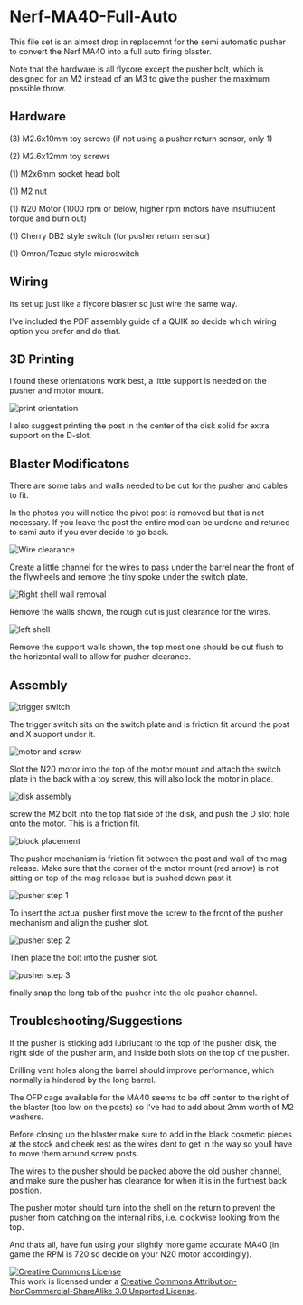 # Nerf-MA40-Full-Auto

This file set is an almost drop in replacemnt for the semi automatic pusher to convert the Nerf MA40 into a full auto firing blaster. 

Note that the hardware is all flycore except the pusher bolt, which is designed for an M2 instead of an M3 to give the pusher the maximum possible throw.

## Hardware

(3) M2.6x10mm toy screws (if not using a pusher return sensor, only 1)

(2) M2.6x12mm toy screws

(1) M2x6mm socket head bolt

(1) M2 nut

(1) N20 Motor (1000 rpm or below, higher rpm motors have insuffiucent torque and burn out)

(1) Cherry DB2 style switch (for pusher return sensor)

(1) Omron/Tezuo style microswitch 

## Wiring

Its set up just like a flycore blaster so just wire the same way. 

I've included the PDF assembly guide of a QUIK so decide which wiring option you prefer and do that.

## 3D Printing

I found these orientations work best, a little support is needed on the pusher and motor mount.

![print orientation](https://github.com/LCobeaga/Nerf-MA40-Full-Auto/assets/44830532/23f4beb9-3fac-449c-b30f-fe5a605f4b4f)

I also suggest printing the post in the center of the disk solid for extra support on the D-slot.

## Blaster Modificatons 

There are some tabs and walls needed to be cut for the pusher and cables to fit.

In the photos you will notice the pivot post is removed but that is not necessary.
If you leave the post the entire mod can be undone and retuned to semi auto if you ever decide to go back.

![Wire clearance](https://user-images.githubusercontent.com/44830532/235378399-95d5e7be-a0e0-4c36-9a69-fbd90ebc0882.png)

Create a little channel for the wires to pass under the barrel near the front of the flywheels and remove the tiny spoke under the switch plate.

![Right shell wall removal](https://user-images.githubusercontent.com/44830532/235378422-99735dc4-9ced-45e7-920d-1931f143ad6a.png)

Remove the walls shown, the rough cut is just clearance for the wires.

![left shell](https://github.com/LCobeaga/Nerf-MA40-Full-Auto/assets/44830532/7ae139d4-6730-493d-931a-3c17087957f4)

Remove the support walls shown, the top most one should be cut flush to the horizontal wall to allow for pusher clearance.

## Assembly

![trigger switch](https://github.com/LCobeaga/Nerf-MA40-Full-Auto/assets/44830532/0ee53eff-3c9c-45bc-99e5-882c289d9ac0)

The trigger switch sits on the switch plate and is friction fit around the post and X support under it. 

![motor and screw](https://github.com/LCobeaga/Nerf-MA40-Full-Auto/assets/44830532/d547126a-8430-4c04-aedd-506efefc408a)

Slot the N20 motor into the top of the motor mount and attach the switch plate in the back with a toy screw, this will also lock the motor in place.

![disk assembly](https://github.com/LCobeaga/Nerf-MA40-Full-Auto/assets/44830532/60516068-9480-4fc0-a9a5-d36454fcf5ae)

screw the M2 bolt into the top flat side of the disk, and push the D slot hole onto the motor. This is a friction fit.

![block placement](https://github.com/LCobeaga/Nerf-MA40-Full-Auto/assets/44830532/2c5969c2-3429-486d-8e23-2c69839a6ffa)

The pusher mechanism is friction fit between the post and wall of the mag release.
Make sure that the corner of the motor mount (red arrow) is not sitting on top of the mag release but is pushed down past it. 

![pusher step 1](https://github.com/LCobeaga/Nerf-MA40-Full-Auto/assets/44830532/7f82f0bc-729c-4961-a115-c2dfa12d1f87)

To insert the actual pusher first move the screw to the front of the pusher mechanism and align the pusher slot.

![pusher step 2](https://github.com/LCobeaga/Nerf-MA40-Full-Auto/assets/44830532/3a4d3440-92e2-41c2-879a-dedb791baf6e)

Then place the bolt into the pusher slot.

![pusher step 3](https://github.com/LCobeaga/Nerf-MA40-Full-Auto/assets/44830532/381e569e-dd1e-4b72-a9f9-ea22b5f33cb6)

finally snap the long tab of the pusher into the old pusher channel. 

## Troubleshooting/Suggestions

If the pusher is sticking add lubriucant to the top of the pusher disk, the right side of the pusher arm, and inside both slots on the top of the pusher.

Drilling vent holes along the barrel should improve performance, which normally is hindered by the long barrel.

The OFP cage available for the MA40 seems to be off center to the right of the blaster (too low on the posts) so I've had to add about 2mm worth of M2 washers.

Before closing up the blaster make sure to add in the black cosmetic pieces at the stock and cheek rest as the wires dent to get in the way so youll have to move them around screw posts.

The wires to the pusher should be packed above the old pusher channel, and make sure the pusher has clearance for when it is in the furthest back position.

The pusher motor should turn into the shell on the return to prevent the pusher from catching on the internal ribs, i.e. clockwise looking from the top.

And thats all, have fun using your slightly more game accurate MA40 (in game the RPM is 720 so decide on your N20 motor accordingly).

<a rel="license" href="http://creativecommons.org/licenses/by-nc-sa/3.0/"><img alt="Creative Commons License" style="border-width:0" src="https://i.creativecommons.org/l/by-nc-sa/3.0/88x31.png" /></a><br />This work is licensed under a <a rel="license" href="http://creativecommons.org/licenses/by-nc-sa/3.0/">Creative Commons Attribution-NonCommercial-ShareAlike 3.0 Unported License</a>.
